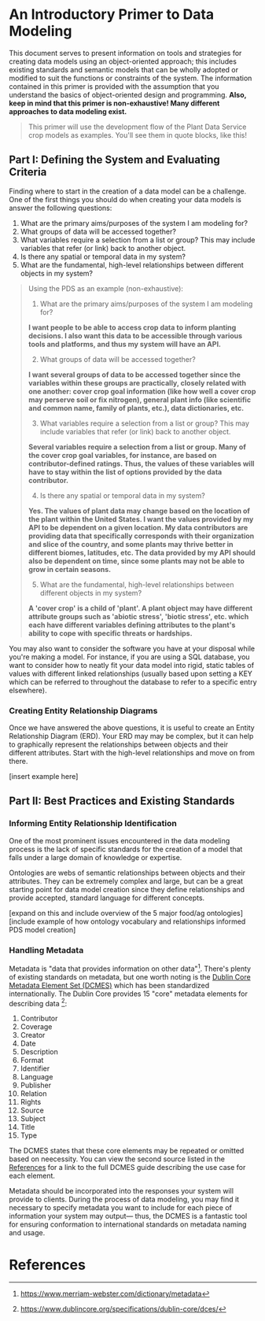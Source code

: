# An Introductory Primer to Data Modeling
This document serves to present information on tools and strategies for creating data models using an object-oriented approach; this includes existing standards and semantic models that can be wholly adopted or modified to suit the functions or constraints of the system. The information contained in this primer is provided with the assumption that you understand the basics of object-oriented design and programming. 
**Also, keep in mind that this primer is non-exhaustive! Many different approaches to data modeling exist.**

> This primer will use the development flow of the Plant Data Service crop models as examples. You'll see them in quote blocks, like this!

## Part I: Defining the System and Evaluating Criteria 
Finding where to start in the creation of a data model can be a challenge. One of the first things you should do when creating your data models is answer the following questions:

1. What are the primary aims/purposes of the system I am modeling for?
2. What groups of data will be accessed together?
3. What variables require a selection from a list or group? This may include variables that refer (or link) back to another object.
4. Is there any spatial or temporal data in my system?
5. What are the fundamental, high-level relationships between different objects in my system?

> Using the PDS as an example (non-exhaustive):
> 1. What are the primary aims/purposes of the system I am modeling for?
>
>  **I want people to be able to access crop data to inform planting decisions. I also want this data to be accessible through various tools and platforms, and thus my system will have an API.**
>  
> 2. What groups of data will be accessed together?
> 
>  **I want several groups of data to be accessed together since the variables within these groups are practically, closely related with one another:  cover crop goal information (like how well a cover crop may perserve soil or fix nitrogen), general plant info (like scientific and common name, family of plants, etc.), data dictionaries, etc.**
>
> 3. What variables require a selection from a list or group? This may include variables that refer (or link) back to another object.
> 
> **Several variables require a selection from a list or group. Many of the cover crop goal variables, for instance, are based on contributor-defined ratings. Thus, the values of these variables will have to stay within the list of options provided by the data contributor.**
> 
> 4. Is there any spatial or temporal data in my system?
>
> **Yes. The values of plant data may change based on the location of the plant within the United States. I want the values provided by my API to be dependent on a given location. My data contributors are providing data that specifically corresponds with their organization and slice of the country, and some plants may thrive better in different biomes, latitudes, etc. The data provided by my API should also be dependent on time, since some plants may not be able to grow in certain seasons.**
>
> 5. What are the fundamental, high-level relationships between different objects in my system?
> 
>**A 'cover crop' is a child of 'plant'. A plant object may have different attribute groups such as 'abiotic stress', 'biotic stress', etc. which each have different variables defining attributes to the plant's ability to cope with specific threats or hardships.**

You may also want to consider the software you have at your disposal while you're making a model. For instance, if you are using a SQL database, you want to consider how to neatly fit your data model into rigid, static tables of values with different linked relationships (usually based upon setting a KEY which can be referred to throughout the database to refer to a specific entry elsewhere).

### Creating Entity Relationship Diagrams
Once we have answered the above questions, it is useful to create an Entity Relationship Diagram (ERD). Your ERD may may be complex, but it can help to graphically represent the relationships between objects and their different attributes. Start with the high-level relationships and move on from there.

[insert example here]

## Part II: Best Practices and Existing Standards

### Informing Entity Relationship Identification
One of the most prominent issues encountered in the data modeling process is the lack of specific standards for the creation of a model that falls under a large domain of knowledge or expertise. 

Ontologies are webs of semantic relationships between objects and their attributes. They can be extremely complex and large, but can be a great starting point for data model creation since they define relationships and provide accepted, standard language for different concepts.

[expand on this and include overview of the 5 major food/ag ontologies]
[include example of how ontology vocabulary and relationships informed PDS model creation]

### Handling Metadata
Metadata is "data that provides information on other data"[^1]. There's plenty of existing standards on metadata, but one worth noting is the [Dublin Core Metadata Element Set (DCMES)](https://www.dublincore.org/) which has been standardized internationally. The Dublin Core provides 15 "core" metadata elements for describing data [^2]:

1. Contributor
2. Coverage
3. Creator
4. Date
5. Description
6. Format
7. Identifier
8. Language
9. Publisher
10. Relation
11. Rights
12. Source
13. Subject
14. Title
15. Type

The DCMES states that these core elements may be repeated or omitted based on neecessity. 
You can view the second source listed in the [References](https://www.dublincore.org/specifications/dublin-core/dces/) for a link to the full DCMES guide describing the use case for each element.

Metadata should be incorporated into the responses your system will provide to clients. During the process of data modeling, you may find it necessary to specify metadata you want to include for each piece of information your system may output— thus, the DCMES is a fantastic tool for ensuring conformation to international standards on metadata naming and usage.


# References
[^1]: https://www.merriam-webster.com/dictionary/metadata
[^2]: https://www.dublincore.org/specifications/dublin-core/dces/

